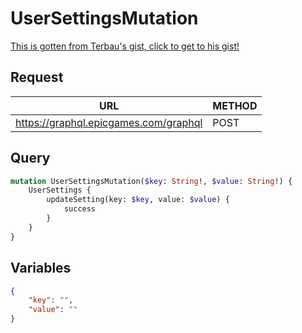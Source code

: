 # UserSettingsMutation

[This is gotten from Terbau's gist, click to get to his gist!](https://gist.github.com/Terbau/f36990a1d608f65645206835e708d488)

## Request
| URL | METHOD |
| - | - |
| https://graphql.epicgames.com/graphql | POST |

## Query
```graphql
mutation UserSettingsMutation($key: String!, $value: String!) {
    UserSettings {
        updateSetting(key: $key, value: $value) {
            success
        }
    }
}
```

## Variables
```json
{
    "key": "",
    "value": ""
}
```